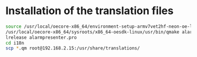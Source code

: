 Installation of the translation files
=====================================

```bash
source /usr/local/oecore-x86_64/environment-setup-armv7vet2hf-neon-oe-linux-gnueabi
/usr/local/oecore-x86_64/sysroots/x86_64-oesdk-linux/usr/bin/qmake alarmpresenter.pro
lrelease alarmpresenter.pro
cd i18n
scp *.qm root@192.168.2.15:/usr/share/translations/
```
